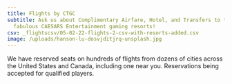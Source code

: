 ```yaml
---
title: Flights by CTGC
subtitle: Ask us about Complimentary Airfare, Hotel, and Transfers to the
  fabulous CAESARS Entertainment gaming resorts!
csv: _flightscsv/05-02-22-flights-2-csv-with-resorts-added.csv
image: /uploads/hanson-lu-dosvjditjrq-unsplash.jpg
---
```


We have reserved seats on hundreds of flights from dozens of cities across the United States and Canada, including one near you. Reservations being accepted for qualified players.

